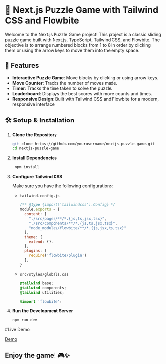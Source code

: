 # 🧩 Next.js Puzzle Game with Tailwind CSS and Flowbite

Welcome to the Next.js Puzzle Game project! This project is a classic sliding puzzle game built with Next.js, TypeScript, Tailwind CSS, and Flowbite. The objective is to arrange numbered blocks from 1 to 8 in order by clicking them or using the arrow keys to move them into the empty space.

## 🚀 Features

- **Interactive Puzzle Game**: Move blocks by clicking or using arrow keys.
- **Move Counter**: Tracks the number of moves made.
- **Timer**: Tracks the time taken to solve the puzzle.
- **Leaderboard**: Displays the best scores with move counts and times.
- **Responsive Design**: Built with Tailwind CSS and Flowbite for a modern, responsive interface.

## 🛠️ Setup & Installation

1. **Clone the Repository**

   ```bash
   git clone https://github.com/yourusername/nextjs-puzzle-game.git
   cd nextjs-puzzle-game
   
2. **Install Dependencies**

   ```bash
    npm install
   
3. **Configure Tailwind CSS**

   Make sure you have the following configurations:

   - `tailwind.config.js`

     ```javascript
     /** @type {import('tailwindcss').Config} */
     module.exports = {
       content: [
         "./src/pages/**/*.{js,ts,jsx,tsx}",
         "./src/components/**/*.{js,ts,jsx,tsx}",
         "node_modules/flowbite/**/*.{js,jsx,ts,tsx}"
       ],
       theme: {
         extend: {},
       },
       plugins: [
         require('flowbite/plugin')
       ],
     }
     ```

   - `src/styles/globals.css`

     ```css
     @tailwind base;
     @tailwind components;
     @tailwind utilities;

     @import 'flowbite';
     ```
     
4. **Run the Development Server**

   ```bash
   npm run dev

#Live Demo

<a href="" target="_blank">Demo</a>

## Enjoy the game! 🎮✨